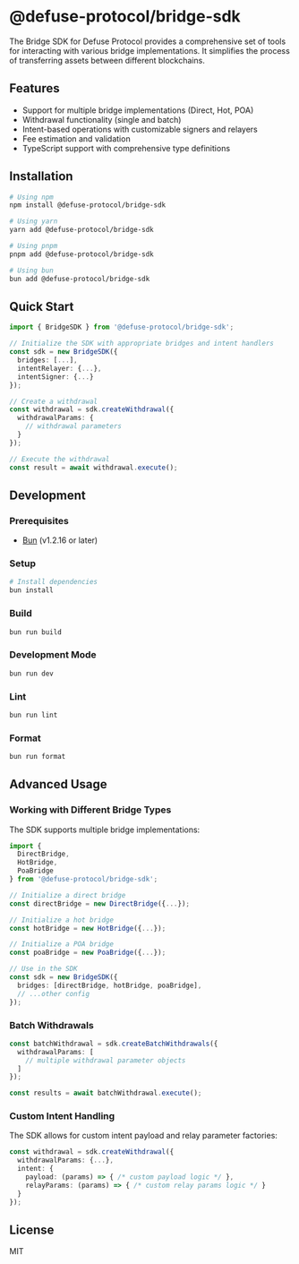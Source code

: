 # @defuse-protocol/bridge-sdk

The Bridge SDK for Defuse Protocol provides a comprehensive set of tools for interacting with various bridge implementations. It simplifies the process of transferring assets between different blockchains.

## Features

- Support for multiple bridge implementations (Direct, Hot, POA)
- Withdrawal functionality (single and batch)
- Intent-based operations with customizable signers and relayers
- Fee estimation and validation
- TypeScript support with comprehensive type definitions

## Installation

```bash
# Using npm
npm install @defuse-protocol/bridge-sdk

# Using yarn
yarn add @defuse-protocol/bridge-sdk

# Using pnpm
pnpm add @defuse-protocol/bridge-sdk

# Using bun
bun add @defuse-protocol/bridge-sdk
```

## Quick Start

```typescript
import { BridgeSDK } from '@defuse-protocol/bridge-sdk';

// Initialize the SDK with appropriate bridges and intent handlers
const sdk = new BridgeSDK({
  bridges: [...],
  intentRelayer: {...},
  intentSigner: {...}
});

// Create a withdrawal
const withdrawal = sdk.createWithdrawal({
  withdrawalParams: {
    // withdrawal parameters
  }
});

// Execute the withdrawal
const result = await withdrawal.execute();
```

## Development

### Prerequisites

- [Bun](https://bun.sh) (v1.2.16 or later)

### Setup

```bash
# Install dependencies
bun install
```

### Build

```bash
bun run build
```

### Development Mode

```bash
bun run dev
```

### Lint

```bash
bun run lint
```

### Format

```bash
bun run format
```

## Advanced Usage

### Working with Different Bridge Types

The SDK supports multiple bridge implementations:

```typescript
import { 
  DirectBridge, 
  HotBridge, 
  PoaBridge 
} from '@defuse-protocol/bridge-sdk';

// Initialize a direct bridge
const directBridge = new DirectBridge({...});

// Initialize a hot bridge
const hotBridge = new HotBridge({...});

// Initialize a POA bridge
const poaBridge = new PoaBridge({...});

// Use in the SDK
const sdk = new BridgeSDK({
  bridges: [directBridge, hotBridge, poaBridge],
  // ...other config
});
```

### Batch Withdrawals

```typescript
const batchWithdrawal = sdk.createBatchWithdrawals({
  withdrawalParams: [
    // multiple withdrawal parameter objects
  ]
});

const results = await batchWithdrawal.execute();
```

### Custom Intent Handling

The SDK allows for custom intent payload and relay parameter factories:

```typescript
const withdrawal = sdk.createWithdrawal({
  withdrawalParams: {...},
  intent: {
    payload: (params) => { /* custom payload logic */ },
    relayParams: (params) => { /* custom relay params logic */ }
  }
});
```

## License

MIT
